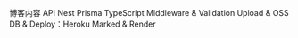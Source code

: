 博客内容 API
Nest Prisma TypeScript
Middleware & Validation
Upload & OSS
DB & Deploy：Heroku
Marked & Render
